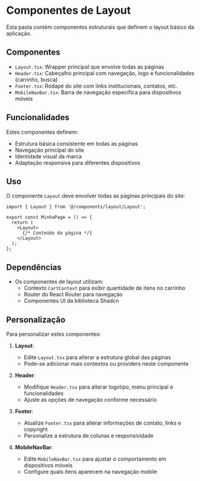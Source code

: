 
# Componentes de Layout

Esta pasta contém componentes estruturais que definem o layout básico da aplicação.

## Componentes

- `Layout.tsx`: Wrapper principal que envolve todas as páginas
- `Header.tsx`: Cabeçalho principal com navegação, logo e funcionalidades (carrinho, busca)
- `Footer.tsx`: Rodapé do site com links institucionais, contatos, etc.
- `MobileNavBar.tsx`: Barra de navegação específica para dispositivos móveis

## Funcionalidades

Estes componentes definem:
- Estrutura básica consistente em todas as páginas
- Navegação principal do site
- Identidade visual da marca
- Adaptação responsiva para diferentes dispositivos

## Uso

O componente `Layout` deve envolver todas as páginas principais do site:

```tsx
import { Layout } from '@/components/layout/Layout';

export const MinhaPage = () => {
  return (
    <Layout>
      {/* Conteúdo da página */}
    </Layout>
  );
};
```

## Dependências

- Os componentes de layout utilizam:
  - Contexto `CartContext` para exibir quantidade de itens no carrinho
  - Router do React Router para navegação
  - Componentes UI da biblioteca Shadcn

## Personalização

Para personalizar estes componentes:

1. **Layout**: 
   - Edite `Layout.tsx` para alterar a estrutura global das páginas
   - Pode-se adicionar mais contextos ou providers neste componente

2. **Header**: 
   - Modifique `Header.tsx` para alterar logotipo, menu principal e funcionalidades
   - Ajuste as opções de navegação conforme necessário

3. **Footer**: 
   - Atualize `Footer.tsx` para alterar informações de contato, links e copyright
   - Personalize a estrutura de colunas e responsividade

4. **MobileNavBar**: 
   - Edite `MobileNavBar.tsx` para ajustar o comportamento em dispositivos móveis
   - Configure quais itens aparecem na navegação mobile
